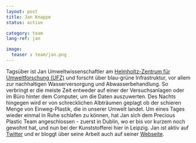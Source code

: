 ```yaml
---
layout: post
title: Jan Knappe
status: active

category: team
lang-ref: jan

image:
  teaser : team/jan.png
---
```


Tagsüber ist Jan Umweltwissenschaftler am [Helmholtz-Zentrum für Umweltforschung (UFZ)](https://www.ufz.de/) und forscht über blau-grüne Infrastruktur, vor allem zur nachhaltigen Wasserversorgung und Abwasserbehandlung. So verbringt er die meiste Zeit entweder auf einer der Versuchsanlagen oder im Büro hinter dem Computer, um die Daten auszuwerten. Des Nachts hingegen wird er von schrecklichen Albträumen geplagt ob der schieren Menge von Einweg-Plastik, die in unserer Umwelt landet. Um eines Tages wieder einmal in Ruhe schlafen zu können, hat Jan sich dem Precious Plastic Team angeschlossen -  zuerst in Dublin, wo er bis vor kurzem noch gewohnt hat, und nun bei der Kunststofferei hier in Leipzig. Jan ist aktiv auf [Twitter](https://twitter.com/JanKnappe) und er bloggt über seine Arbeit auch auf seiner [Webseite](https://www.janknappe.com/).



